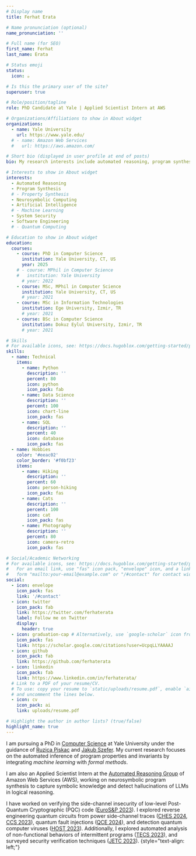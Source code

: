 ```yaml
---
# Display name
title: Ferhat Erata

# Name pronunciation (optional)
name_pronunciation: ''

# Full name (for SEO)
first_name: Ferhat
last_name: Erata

# Status emoji
status:
  icon: ☕️

# Is this the primary user of the site?
superuser: true

# Role/position/tagline
role: PhD Candidate at Yale | Applied Scientist Intern at AWS

# Organizations/Affiliations to show in About widget
organizations:
  - name: Yale University
    url: https://www.yale.edu/
  # - name: Amazon Web Services
  #   url: https://aws.amazon.com/

# Short bio (displayed in user profile at end of posts)
bio: My research interests include automated reasoning, program synthesis, neurosymbolic approaches, security, and formal verification.

# Interests to show in About widget
interests:
  - Automated Reasoning
  - Program Synthesis 
  # - Property Synthesis
  - Neurosymbolic Computing
  - Artificial Intelligence
  # - Machine Learning
  - System Security
  - Software Engineering
  # - Quantum Computing

# Education to show in About widget
education:
  courses:
    - course: PhD in Computer Science
      institution: Yale University, CT, US
      year: 2025
    # - course: MPhil in Computer Science
    #   institution: Yale University
      # year: 2022
    - course: MSc, MPhil in Computer Science
      institution: Yale University, CT, US
      # year: 2021
    - course: MSc in Information Technologies
      institution: Ege University, Izmir, TR
      # year: 2021
    - course: BSc in Computer Science
      institution: Dokuz Eylul University, Izmir, TR
      # year: 2021

# Skills
# For available icons, see: https://docs.hugoblox.com/getting-started/page-builder/#icons
skills:
  - name: Technical
    items:
      - name: Python
        description: ''
        percent: 80
        icon: python
        icon_pack: fab
      - name: Data Science
        description: ''
        percent: 100
        icon: chart-line
        icon_pack: fas
      - name: SQL
        description: ''
        percent: 40
        icon: database
        icon_pack: fas
  - name: Hobbies
    color: '#eeac02'
    color_border: '#f0bf23'
    items:
      - name: Hiking
        description: ''
        percent: 60
        icon: person-hiking
        icon_pack: fas
      - name: Cats
        description: ''
        percent: 100
        icon: cat
        icon_pack: fas
      - name: Photography
        description: ''
        percent: 80
        icon: camera-retro
        icon_pack: fas

# Social/Academic Networking
# For available icons, see: https://docs.hugoblox.com/getting-started/page-builder/#icons
#   For an email link, use "fas" icon pack, "envelope" icon, and a link in the
#   form "mailto:your-email@example.com" or "/#contact" for contact widget.
social:
  - icon: envelope
    icon_pack: fas
    link: '/#contact'
  - icon: twitter
    icon_pack: fab
    link: https://twitter.com/ferhaterata
    label: Follow me on Twitter
    display:
      header: true
  - icon: graduation-cap # Alternatively, use `google-scholar` icon from `ai` icon pack
    icon_pack: fas
    link: https://scholar.google.com/citations?user=UcpqLLYAAAAJ
  - icon: github
    icon_pack: fab
    link: https://github.com/ferhaterata
  - icon: linkedin
    icon_pack: fab
    link: https://www.linkedin.com/in/ferhaterata/
  # Link to a PDF of your resume/CV.
  # To use: copy your resume to `static/uploads/resume.pdf`, enable `ai` icons in `params.yaml`,
  # and uncomment the lines below.
  - icon: cv
    icon_pack: ai
    link: uploads/resume.pdf

# Highlight the author in author lists? (true/false)
highlight_name: true
---
```


I am pursuing a PhD in [Computer Science](https://cpsc.yale.edu) at Yale University under the guidance of [Ruzica Piskac](http://www.cs.yale.edu/homes/piskac/) and [Jakub Szefer](https://caslab.csl.yale.edu/~jakub/). My current research focuses on the automated inference of program properties and invariants by integrating _machine learning_ with _formal methods_. 
<!-- Additionally, I am conducting research on discrete program search to automatically solve abstraction and reasoning tasks. -->

I am also an Applied Scientist Intern at the [Automated Reasoning Group](https://www.amazon.science/research-areas/automated-reasoning) of Amazon Web Services (AWS), working on neurosymbolic program synthesis to capture symbolic knowledge and detect hallucinations of LLMs in logical reasoning.
<!-- mentored by [Rupak Majumdar](https://people.mpi-sws.org/~rupak/). I am developing tools for model-based testing, conformance checking, and fuzzing of distributed networked systems. -->
<!-- My work aims to improve the reliability of AWS services by creating advanced tools for model-based testing, conformance checking, and randomized testing of distributed networked systems.  -->
<!-- and [Nafi Diallo](https://linkedin.com/in/ndiallo).  -->

I have worked on verifying the side-channel insecurity of low-level Post-Quantum Cryptographic (PQC) code ([EuroS&P 2023](https://ieeexplore.ieee.org/document/10190541)). I explored reverse engineering quantum circuits from power side-channel traces ([CHES 2024](https://ferhat.ai/publication/erata-2024-quantum/erata-2024-quantum.pdf), [CCS 2023](https://dl.acm.org/doi/10.1145/3576915.3623118)), quantum fault injections ([QCE 2024](https://arxiv.org/abs/2309.05478)), and detection quantum computer viruses ([HOST 2023](https://ieeexplore.ieee.org/document/10133711)). Additionally, I explored automated analysis of non-functional behaviors of intermittent programs ([TECS 2023](https://dl.acm.org/doi/10.1145/3563216)), and surveyed security verification techniques ([JETC 2023](https://doi.org/10.1145/3564785)).
{style="text-align: left;"}
